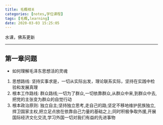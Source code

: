 ```yaml
---
title: 毛概相关
categories: [notes,学位课程]
tags: [毛概,learning]
date: 2020-03-03 15:25:05
---
```


水课，佛系更新

---
## 第一章问题
* 如何理解毛泽东思想活的灵魂

1. 思想路线: 坚持实事求是，一切从实际出发，理论联系实际，坚持在实践中检验和发展真理
2. 根本工作路线: 群众路线;一切为了群众,一切依靠群众,从群众中来,到群众中去,把党的主张变为群众的自觉行动
3. 根本政治原则: 独立自主;坚持独立思考,走自己的路;坚定不移地维护民族独立,捍卫国家主权,把立足点放在依靠自己力量的基础之上;同时积极争取外援,开展国际经济文化交流,学习外国一切对我们有益的先进事物

<!--more-->